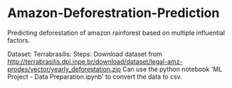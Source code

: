 # Amazon-Deforestration-Prediction
Predicting deforestation of amazon rainforest based on multiple influential factors.

Dataset:
  Terrabrasilis: 
    Steps:
    Download dataset from http://terrabrasilis.dpi.inpe.br/download/dataset/legal-amz-prodes/vector/yearly_deforestation.zip
    Can use the python notebook 'ML Project - Data Preparation.ipynb' to convert the data to csv.
